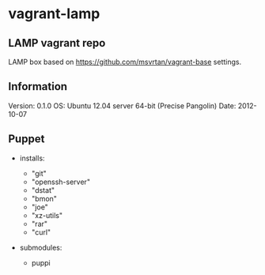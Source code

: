 vagrant-lamp
============

LAMP vagrant repo
---
LAMP box based on https://github.com/msvrtan/vagrant-base settings.

Information
---
Version:  0.1.0 
OS:       Ubuntu 12.04 server 64-bit (Precise Pangolin)
Date:     2012-10-07


Puppet
---
* installs:
  - "git"
  - "openssh-server"
  - "dstat"
  - "bmon"
  - "joe"
  - "xz-utils"
  - "rar"
  - "curl"

* submodules:
  - puppi
